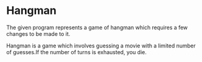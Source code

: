 # Hangman


The given program represents a game of hangman which requires a few changes to be made to it.

Hangman is a game which involves guessing a movie with a limited number of guesses.If the number of turns is exhausted, you die.
